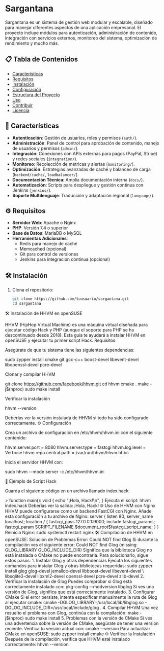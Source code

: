 # Sargantana

Sargantana es un sistema de gestión web modular y escalable, diseñado para manejar diferentes aspectos de una aplicación empresarial. El proyecto incluye módulos para autenticación, administración de contenido, integración con servicios externos, monitoreo del sistema, optimización de rendimiento y mucho más.

## 📋 Tabla de Contenidos

- [Características](#Características)
- [Requisitos](#Requisitos)
- [Instalación](#Instalación)
- [Configuración](#Configuración)
- [Estructura del Proyecto](#Estructura-del-Proyecto)
- [Uso](#Uso)
- [Contribuir](#Contribuir)
- [Licencia](#Licencia)

## 🚀 Características

- **Autenticación**: Gestión de usuarios, roles y permisos (`auth/`).
- **Administración**: Panel de control para aprobación de contenido, manejo de usuarios y permisos (`admin/`).
- **Integración**: Conexiones con APIs externas para pagos (PayPal, Stripe) y redes sociales (`integration/`).
- **Monitoreo**: Recolección de métricas y alertas (`monitoring/`).
- **Optimización**: Estrategias avanzadas de caché y balanceo de carga (`backend/cache/`, `loadbalancer/`).
- **Documentación Técnica**: Amplia documentación interna (`docs/`).
- **Automatización**: Scripts para despliegue y gestión continua con Jenkins (`jenkins/`).
- **Soporte Multilenguaje**: Traducción y adaptación regional (`language/`).

## ⚙️ Requisitos

- **Servidor Web**: Apache o Nginx
- **PHP**: Versión 7.4 o superior
- **Base de Datos**: MariaDB o MySQL
- **Herramientas Adicionales**:
  - Redis para manejo de caché
  - Memcached (opcional)
  - Git para control de versiones
  - Jenkins para integración continua (opcional)

## 🛠️ Instalación

1. Clona el repositorio:

   ```bash
   git clone https://github.com/tuusuario/sargantana.git
   cd sargantana


🛠️ Instalación de HHVM en openSUSE

HHVM (HipHop Virtual Machine) es una máquina virtual diseñada para ejecutar código Hack y PHP (aunque el soporte para PHP se ha descontinuado desde 2018). Esta guía te ayudará a instalar HHVM en openSUSE y ejecutar tu primer script Hack.
Requisitos

Asegúrate de que tu sistema tiene las siguientes dependencias:

sudo zypper install cmake git gcc-c++ boost-devel libevent-devel libopenssl-devel pcre-devel

Clonar y compilar HHVM

git clone https://github.com/facebook/hhvm.git
cd hhvm
cmake .
make -j$(nproc)
sudo make install

Verificar la instalación

hhvm --version

Deberías ver la versión instalada de HHVM si todo ha sido configurado correctamente.
⚙️ Configuración

Crea un archivo de configuración en /etc/hhvm/hhvm.ini con el siguiente contenido:

hhvm.server.port = 8080
hhvm.server.type = fastcgi
hhvm.log.level = Verbose
hhvm.repo.central.path = /var/run/hhvm/hhvm.hhbc

Inicia el servidor HHVM con:

sudo hhvm --mode server -c /etc/hhvm/hhvm.ini

📝 Ejemplo de Script Hack

Guarda el siguiente código en un archivo llamado index.hack:

<?hh
<<__EntryPoint>>
function main(): void {
    echo "¡Hola, Hack!\n";
}

Ejecuta el script:

hhvm index.hack

Deberías ver la salida:

¡Hola, Hack!

🌐 Uso de HHVM con Nginx

HHVM puede configurarse como un backend FastCGI con Nginx. Añade esta configuración a tu archivo de Nginx:

server {
    listen 80;
    server_name localhost;

    location / {
        fastcgi_pass 127.0.0.1:9000;
        include fastcgi_params;
        fastcgi_param SCRIPT_FILENAME $document_root$fastcgi_script_name;
    }
}

Reinicia Nginx:

sudo systemctl restart nginx


🛠️ Compilación de HHVM en openSUSE: Solución de Problemas
Error: Could NOT find Glog

Si durante la compilación ves el siguiente error:

Could NOT find Glog (missing: GLOG_LIBRARY GLOG_INCLUDE_DIR)

Significa que la biblioteca Glog no está instalada o CMake no puede encontrarla. Para solucionarlo, sigue estos pasos:
1. Instalar Glog y otras dependencias

Ejecuta los siguientes comandos para instalar Glog y otras bibliotecas requeridas:

sudo zypper install glog glog-devel jemalloc-devel libboost-devel libevent-devel \
    libsqlite3-devel libxml2-devel openssl-devel pcre-devel zlib-devel

2. Verificar la instalación de Glog

Puedes comprobar si Glog está correctamente instalado con:

pkg-config --modversion libglog

Si ves una versión de Glog, significa que está correctamente instalado.
3. Configurar CMake

Si el error persiste, intenta especificar manualmente la ruta de Glog al ejecutar cmake:

cmake -DGLOG_LIBRARY=/usr/local/lib/libglog.so -DGLOG_INCLUDE_DIR=/usr/local/include/glog .

4. Compilar HHVM

Una vez resuelto el problema con Glog, continúa con la compilación:

make -j$(nproc)
sudo make install

5. Problemas con la versión de CMake

Si ves una advertencia sobre la versión de CMake, asegúrate de tener una versión reciente. Verifica tu versión actual con:

cmake --version

Para actualizar CMake en openSUSE:

sudo zypper install cmake

⚙️ Verificar la Instalación

Después de la compilación, verifica que HHVM esté instalado correctamente:

hhvm --version
